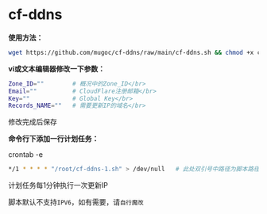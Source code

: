 # cf-ddns
**使用方法：**
```bash
wget https://github.com/mugoc/cf-ddns/raw/main/cf-ddns.sh && chmod +x cf-ddns.sh
```
**vi或文本编辑器修改一下参数：**</br>
```bash
Zone_ID=""        # 概况中的Zone_ID</br>
Email=""          # CloudFlare注册邮箱</br>
Key=""            # Global Key</br>
Records_NAME=""   # 需要更新IP的域名</br>
```

修改完成后保存

**命令行下添加一行计划任务：**<br>

crontab -e
```bash
*/1 * * * * "/root/cf-ddns-1.sh" > /dev/null   # 此处双引号中路径为脚本路径
```
计划任务每1分钟执行一次更新IP

脚本默认不支持`IPV6`，如有需要，请`自行魔改`
